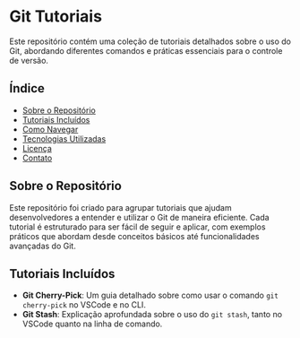 # Git Tutoriais

Este repositório contém uma coleção de tutoriais detalhados sobre o uso do Git, abordando diferentes comandos e práticas essenciais para o controle de versão.

## Índice

- [Sobre o Repositório](#sobre-o-repositório)
- [Tutoriais Incluídos](#tutoriais-incluídos)
- [Como Navegar](#como-navegar)
- [Tecnologias Utilizadas](#tecnologias-utilizadas)
- [Licença](#licença)
- [Contato](#contato)

## Sobre o Repositório

Este repositório foi criado para agrupar tutoriais que ajudam desenvolvedores a entender e utilizar o Git de maneira eficiente. Cada tutorial é estruturado para ser fácil de seguir e aplicar, com exemplos práticos que abordam desde conceitos básicos até funcionalidades avançadas do Git.

## Tutoriais Incluídos

- **Git Cherry-Pick**: Um guia detalhado sobre como usar o comando `git cherry-pick` no VSCode e no CLI.
- **Git Stash**: Explicação aprofundada sobre o uso do `git stash`, tanto no VSCode quanto na linha de comando.
